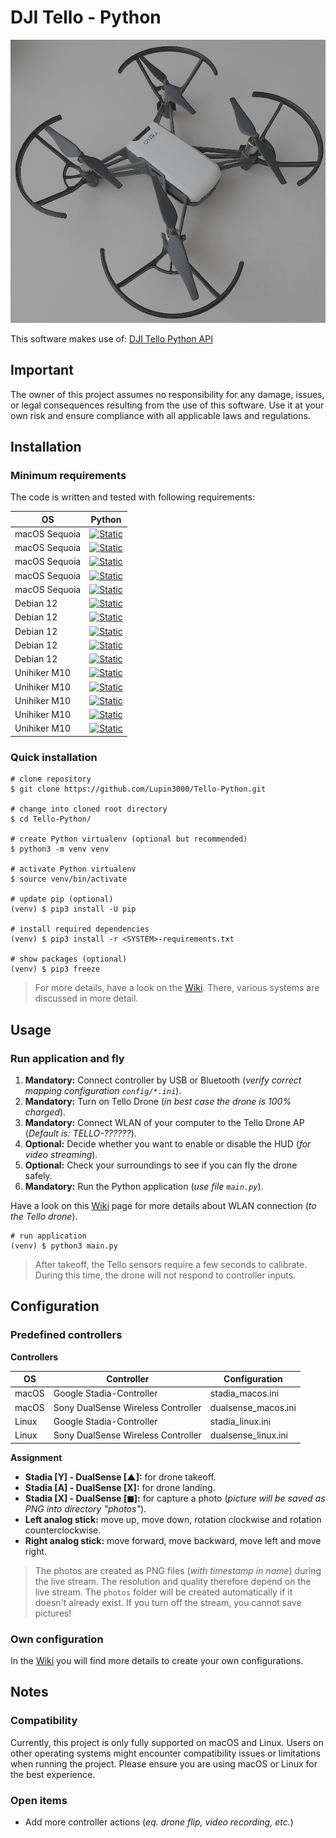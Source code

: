 # DJI Tello - Python

![DJI Tello Drone](./img/dji_tello_drone.jpg)

This software makes use of: [DJI Tello Python API](https://djitellopy.readthedocs.io/en/latest/tello/)

## Important

The owner of this project assumes no responsibility for any damage, issues, or legal consequences resulting from the use of this software. Use it at your own risk and ensure compliance with all applicable laws and regulations.

## Installation

### Minimum requirements

The code is written and tested with following requirements:

| OS            | Python                                                                                                         |
|---------------|----------------------------------------------------------------------------------------------------------------|
| macOS Sequoia | [![Static](https://img.shields.io/badge/python-==3.12.2-green)](https://python.org)                            | 
| macOS Sequoia | [![Static](https://img.shields.io/badge/hidapi-==0.14.0-green)](https://github.com/trezor/cython-hidapi)       |
| macOS Sequoia | [![Static](https://img.shields.io/badge/djitellopy-==2.5.0-green)](https://github.com/damiafuentes/DJITelloPy) |
| macOS Sequoia | [![Static](https://img.shields.io/badge/opencv-==4.11.0.86-green)](https://github.com/opencv/opencv-python)    |
| macOS Sequoia | [![Static](https://img.shields.io/badge/numpy-==2.2.4-green)](https://numpy.org)                               |
| Debian 12     | [![Static](https://img.shields.io/badge/python-==3.11.12-green)](https://python.org)                           | 
| Debian 12     | [![Static](https://img.shields.io/badge/evdev-==1.9.1-green)](https://github.com/gvalkov/python-evdev)         |
| Debian 12     | [![Static](https://img.shields.io/badge/djitellopy-==2.5.0-green)](https://github.com/damiafuentes/DJITelloPy) |
| Debian 12     | [![Static](https://img.shields.io/badge/opencv-==4.11.0.86-green)](https://github.com/opencv/opencv-python)    |
| Debian 12     | [![Static](https://img.shields.io/badge/numpy-==2.2.4-green)](https://numpy.org)                               |
| Unihiker M10  | [![Static](https://img.shields.io/badge/python-==3.7.3-green)](https://python.org)                             | 
| Unihiker M10  | [![Static](https://img.shields.io/badge/evdev-==1.7.1-green)](https://github.com/gvalkov/python-evdev)         |
| Unihiker M10  | [![Static](https://img.shields.io/badge/djitellopy-==2.5.0-green)](https://github.com/damiafuentes/DJITelloPy) |
| Unihiker M10  | [![Static](https://img.shields.io/badge/opencv-==4.11.0.86-green)](https://github.com/opencv/opencv-python)    |
| Unihiker M10  | [![Static](https://img.shields.io/badge/numpy-==1.21.6-green)](https://numpy.org)                              |

### Quick installation

```shell
# clone repository
$ git clone https://github.com/Lupin3000/Tello-Python.git

# change into cloned root directory
$ cd Tello-Python/

# create Python virtualenv (optional but recommended)
$ python3 -m venv venv

# activate Python virtualenv
$ source venv/bin/activate

# update pip (optional)
(venv) $ pip3 install -U pip

# install required dependencies
(venv) $ pip3 install -r <SYSTEM>-requirements.txt

# show packages (optional)
(venv) $ pip3 freeze
```

> For more details, have a look on the [Wiki](https://github.com/Lupin3000/Tello-Python/wiki/Installation). There, various systems are discussed in more detail.

## Usage

### Run application and fly

1. **Mandatory:** Connect controller by USB or Bluetooth (_verify correct mapping configuration `config/*.ini`_).
2. **Mandatory:** Turn on Tello Drone (_in best case the drone is 100% charged_).
3. **Mandatory:** Connect WLAN of your computer to the Tello Drone AP (_Default is: TELLO-??????_).
4. **Optional:** Decide whether you want to enable or disable the HUD (_for video streaming_).
5. **Optional:** Check your surroundings to see if you can fly the drone safely.
6. **Mandatory:** Run the Python application (_use file `main.py`_).

Have a look on this [Wiki](https://github.com/Lupin3000/Tello-Python/wiki/WLAN-connection-to-Tello-Drone) page for more details about WLAN connection (_to the Tello drone_).

```shell
# run application
(venv) $ python3 main.py
```

> After takeoff, the Tello sensors require a few seconds to calibrate. During this time, the drone will not respond to controller inputs.

## Configuration

### Predefined controllers

**Controllers**

| OS    | Controller                         | Configuration       |
|-------|------------------------------------|---------------------|
| macOS | Google Stadia-Controller           | stadia_macos.ini    |
| macOS | Sony DualSense Wireless Controller | dualsense_macos.ini |
| Linux | Google Stadia-Controller           | stadia_linux.ini    |
| Linux | Sony DualSense Wireless Controller | dualsense_linux.ini |

**Assignment**

- **Stadia [Y] - DualSense [&#x25B2;]:** for drone takeoff.
- **Stadia [A] - DualSense [X]:** for drone landing.
- **Stadia [X] - DualSense [&#x25FC;]:** for capture a photo (_picture will be saved as PNG into directory "photos"_).
- **Left analog stick:** move up, move down, rotation clockwise and rotation counterclockwise.
- **Right analog stick:** move forward, move backward, move left and move right.

> The photos are created as PNG files (_with timestamp in name_) during the live stream. The resolution and quality therefore depend on the live stream. The `photos` folder will be created automatically if it doesn't already exist. If you turn off the stream, you cannot save pictures!

### Own configuration

In the [Wiki](https://github.com/Lupin3000/Tello-Python/wiki/Configuration) you will find more details to create your own configurations.

## Notes

### Compatibility

Currently, this project is only fully supported on macOS and Linux. Users on other operating systems might encounter compatibility issues or limitations when running the project. Please ensure you are using macOS or Linux for the best experience.

### Open items

- Add more controller actions (_eq. drone flip, video recording, etc._)
